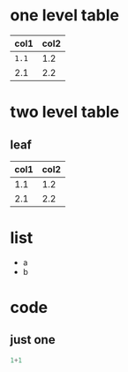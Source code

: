 # one level table

| col1 | col2 |
| --- | --- |
| `1.1` | 1.2 |
| 2.1 | 2.2 |

# two level table

## leaf

| col1 | col2 |
| --- | --- |
| 1.1 | 1.2 |
| 2.1 | 2.2 |


# list

* a
* b

# code

## just one

```typescript
1+1
```